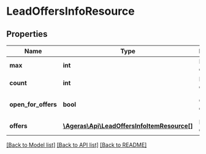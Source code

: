 # LeadOffersInfoResource

## Properties
Name | Type | Description | Notes
------------ | ------------- | ------------- | -------------
**max** | **int** | Max Offer count. | [optional] 
**count** | **int** | Number of offers. | [optional] 
**open_for_offers** | **bool** | Open for quotes. | [optional] [default to false]
**offers** | [**\Ageras\Api\LeadOffersInfoItemResource[]**](LeadOffersInfoItemResource.md) | List of offers. | [optional] 

[[Back to Model list]](../README.md#documentation-for-models) [[Back to API list]](../README.md#documentation-for-api-endpoints) [[Back to README]](../README.md)


